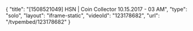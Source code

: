 {
    "title": "[1508521049] HSN | Coin Collector 10.15.2017 - 03 AM",
    "type": "solo",
    "layout": "iframe-static",
    "videoId": "123178682",
    "url": "\/tvpembed\/123178682"
}